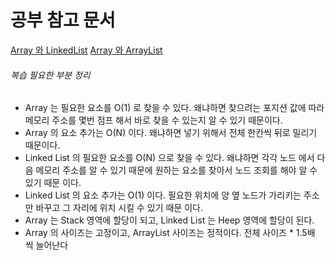 # 공부 참고 문서
[Array 와 LinkedList](https://kimmeh1.tistory.com/473)
[Array 와 ArrayList](https://velog.io/@humblechoi/%EC%9E%90%EB%A3%8C%EA%B5%AC%EC%A1%B0-Array-vs-ArrayList)   
   
###### 복습 필요한 부분 정리   
- Array 는 필요한 요소를 O(1) 로 찾을 수 있다. 왜냐하면 찾으려는 포지션 값에 따라 메모리 주소를 몇번 점프 해서 바로 찾을 수 있는지 알 수 있기 때문이다.
- Array 의 요소 추가는 O(N) 이다. 왜냐하면 넣기 위해서 전체 한칸씩 뒤로 밀리기 때문이다.
- Linked List 의 필요한 요소를 O(N) 으로 찾을 수 있다. 왜냐하면 각각 노드 에서 다음 메모리 주소를 알 수 있기 때문에 원하는 요소를 찾아서 노드 조회를 해야 알 수 있기 때문 이다.   
- Linked List 의 요소 추가는 O(1) 이다. 필요한 위치에 양 옆 노드가 가리키는 주소만 바꾸고 그 자리에 위치 시킬 수 있기 때문 이다.   
- Array 는 Stack 영역에 할당이 되고, Linked List 는 Heep 영역에 할당이 된다.   
- Array 의 사이즈는 고정이고, ArrayList 사이즈는 정적이다. 전체 사이즈 * 1.5배 씩 늘어난다